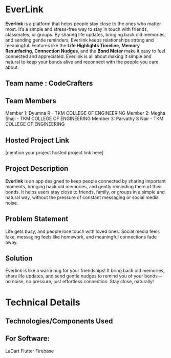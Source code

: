 # EverLink

**Everlink** is a platform that helps people stay close to the ones who matter most. It’s a simple and stress-free way to stay in touch with friends, classmates, or groups. By sharing life updates, bringing back old memories, and sending gentle reminders, Everlink keeps relationships strong and meaningful. Features like the **Life Highlights Timeline**, **Memory Resurfacing**, **Connection Nudges**, and the **Bond Meter** make it easy to feel connected and appreciated. Everlink is all about making it simple and natural to keep your bonds alive and reconnect with the people you care about.

## Team name : CodeCrafters

## Team Members
Member 1: Dyumna R - TKM COLLEGE OF ENGINEERING
Member 2: Megha Shaji - TKM COLLEGE OF ENGINEERING
Member 3: Parvathy S Nair - TKM COLLEGE OF ENGINEERING

##  Hosted Project Link
[mention your project hosted project link here]

## Project Description
**Everlink** is an app designed to keep people connected by sharing important moments, bringing back old memories, and gently reminding them of their bonds. It helps users stay close to friends, family, or groups in a simple and natural way, without the pressure of constant messaging or social media noise.

## Problem Statement
Life gets busy, and people lose touch with loved ones. Social media feels fake, messaging feels like homework, and meaningful connections fade away.

## Solution
Everlink is like a warm hug for your friendships! It bring back old memories, share life updates, and send gentle nudges to remind you of your bonds—no noise, no pressure, just effortless connection. Stay close, naturally!

# Technical Details
## Technologies/Components Used
## For Software:
LaDart
Flutter
Firebase



